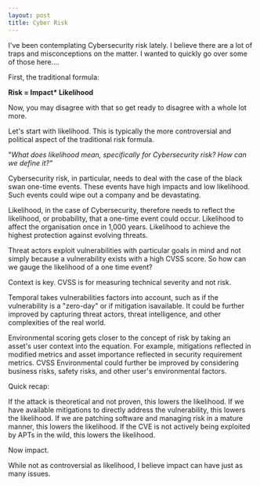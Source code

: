 ```yaml
---
layout: post
title: Cyber Risk
---
```


I&#39;ve been contemplating Cybersecurity risk lately. I believe there are a lot of traps and misconceptions on the matter. I wanted to quickly go over some of those here….

First, the traditional formula:

**Risk = Impact\* Likelihood**

Now, you may disagree with that so get ready to disagree with a whole lot more.

Let&#39;s start with likelihood. This is typically the more controversial and political aspect of the traditional risk formula.

&quot;_What does likelihood mean, specifically for Cybersecurity risk? How can we define it?&quot;_

Cybersecurity risk, in particular, needs to deal with the case of the black swan one-time events. These events have high impacts and low likelihood. Such events could wipe out a company and be devastating.

Likelihood, in the case of Cybersecurity, therefore needs to reflect the likelihood, or probability, that a one-time event could occur. Likelihood to affect the organisation once in 1,000 years. Likelihood to achieve the highest protection against evolving threats.

Threat actors exploit vulnerabilities with particular goals in mind and not simply because a vulnerability exists with a high CVSS score. So how can we gauge the likelihood of a one time event?

Context is key. CVSS is for measuring technical severity and not risk.

Temporal takes vulnerabilities factors into account, such as if the vulnerability is a &quot;zero-day&quot; or if mitigation isavailable. It could be further improved by capturing threat actors, threat intelligence, and other complexities of the real world.

Environmental scoring gets closer to the concept of risk by taking an asset&#39;s user context into the equation. For example, mitigations reflected in modified metrics and asset importance reflected in security requirement metrics. CVSS Environmental could further be improved by considering business risks, safety risks, and other user&#39;s environmental factors.

Quick recap:

If the attack is theoretical and not proven, this lowers the likelihood. If we have available mitigations to directly address the vulnerability, this lowers the likelihood. If we are patching software and managing risk in a mature manner, this lowers the likelihood. If the CVE is not actively being exploited by APTs in the wild, this lowers the likelihood.

Now impact.

While not as controversial as likelihood, I believe impact can have just as many issues.